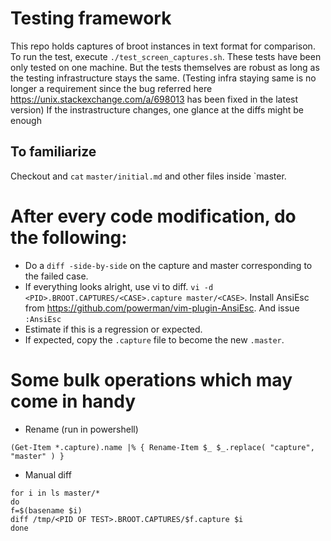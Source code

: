 # Testing framework

This repo holds captures of broot instances in text format for comparison. 
To run the test, execute `./test_screen_captures.sh`. 
These tests have been only tested on one machine. 
But the tests themselves are robust as long as the testing infrastructure stays the same. 
(Testing infra staying same is no longer a requirement since the bug 
referred here https://unix.stackexchange.com/a/698013 has been fixed in the latest version)
If the instrastructure changes, one glance at the diffs might be enough


## To familiarize 

Checkout and `cat` `master/initial.md` and other files inside `master. 


# After every code modification, do the following:

* Do a `diff -side-by-side` on the capture and master corresponding to the failed case.
* If everything looks alright, use vi to diff. `vi -d <PID>.BROOT.CAPTURES/<CASE>.capture master/<CASE>`.
Install AnsiEsc from https://github.com/powerman/vim-plugin-AnsiEsc. And issue `:AnsiEsc`
* Estimate if this is a regression or expected.
* If expected, copy the `.capture` file to become the new `.master`.

# Some bulk operations which may come in handy

* Rename (run in powershell)

`(Get-Item *.capture).name |% { Rename-Item $_ $_.replace( "capture", "master" ) }`

* Manual diff

```
for i in ls master/*                                                                                             
do
f=$(basename $i)
diff /tmp/<PID OF TEST>.BROOT.CAPTURES/$f.capture $i
done
```
